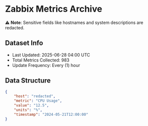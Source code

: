 # Zabbix Metrics Archive

⚠️ **Note**: Sensitive fields like hostnames and system descriptions are redacted.

## Dataset Info
- Last Updated: 2025-06-28 04:00 UTC
- Total Metrics Collected: 983
- Update Frequency: Every (1) hour

## Data Structure
```json
{
    "host": "redacted",
    "metric": "CPU Usage",
    "value": "12.5",
    "units": "%",
    "timestamp": "2024-05-21T12:00:00"
}
```
